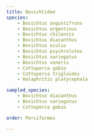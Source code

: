 ```yaml
---
title: Bovichtidae
species:
    - Bovichtus angustifrons
    - Bovichtus argentinus
    - Bovichtus chilensis
    - Bovichtus diacanthus
    - Bovichtus oculus
    - Bovichtus psychrolutes
    - Bovichtus variegatus
    - Bovichtus veneris
    - Cottoperca gobio
    - Cottoperca trigloides
    - Halaphritis platycephala

sampled_species:
    - Bovichtus diacanthus
    - Bovichtus variegatus
    - Cottoperca gobio

order: Perciformes

---
```

